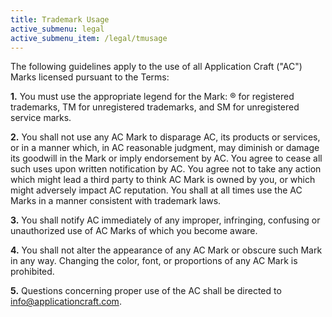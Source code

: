 ```yaml
---
title: Trademark Usage
active_submenu: legal
active_submenu_item: /legal/tmusage
---
```


The following guidelines apply to the use of all Application Craft ("AC") Marks licensed pursuant to the Terms:

**1.** You must use the appropriate legend for the Mark: ® for registered trademarks, TM for unregistered trademarks, and SM for unregistered service marks.

**2.** You shall not use any AC Mark to disparage AC, its products or services, or in a manner which, in AC reasonable judgment, may diminish or damage its goodwill in the Mark or imply endorsement by AC. You agree to cease all such uses upon written notification by AC. You agree not to take any action which might lead a third party to think AC Mark is owned by you, or which might adversely impact AC reputation. You shall at all times use the AC Marks in a manner consistent with trademark laws.

**3.** You shall notify AC immediately of any improper, infringing, confusing or unauthorized use of AC Marks of which you become aware.

**4.** You shall not alter the appearance of any AC Mark or obscure such Mark in any way. Changing the color, font, or proportions of any AC Mark is prohibited.

**5.** Questions concerning proper use of the AC shall be directed to info@applicationcraft.com.
